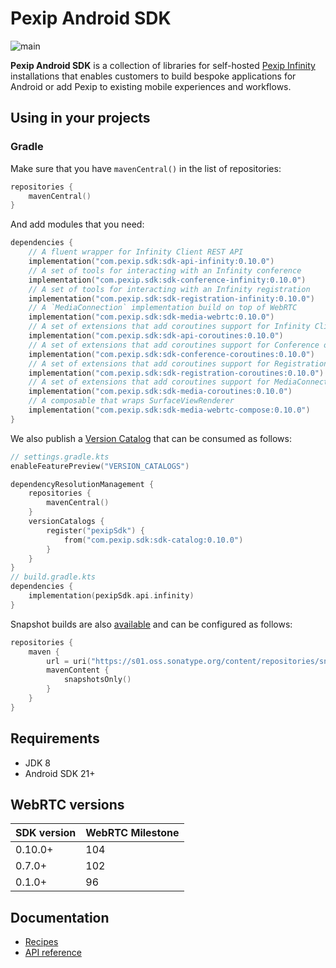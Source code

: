 # Pexip Android SDK

![main](https://github.com/pexip/pexip-android-sdk/actions/workflows/main.yml/badge.svg)

**Pexip Android SDK** is a collection of libraries for
self-hosted [Pexip Infinity](https://docs.pexip.com/admin/admin_intro.htm) installations that
enables customers to build bespoke applications for Android or add Pexip to existing mobile
experiences and workflows.

## Using in your projects

### Gradle

Make sure that you have `mavenCentral()` in the list of repositories:

```kotlin
repositories {
    mavenCentral()
}
```

And add modules that you need:

```kotlin
dependencies {
    // A fluent wrapper for Infinity Client REST API
    implementation("com.pexip.sdk:sdk-api-infinity:0.10.0")
    // A set of tools for interacting with an Infinity conference
    implementation("com.pexip.sdk:sdk-conference-infinity:0.10.0")
    // A set of tools for interacting with an Infinity registration
    implementation("com.pexip.sdk:sdk-registration-infinity:0.10.0")
    // A `MediaConnection` implementation build on top of WebRTC
    implementation("com.pexip.sdk:sdk-media-webrtc:0.10.0")
    // A set of extensions that add coroutines support for Infinity Client REST API
    implementation("com.pexip.sdk:sdk-api-coroutines:0.10.0")
    // A set of extensions that add coroutines support for Conference object
    implementation("com.pexip.sdk:sdk-conference-coroutines:0.10.0")
    // A set of extensions that add coroutines support for Registration object
    implementation("com.pexip.sdk:sdk-registration-coroutines:0.10.0")
    // A set of extensions that add coroutines support for MediaConnection object
    implementation("com.pexip.sdk:sdk-media-coroutines:0.10.0")
    // A composable that wraps SurfaceViewRenderer
    implementation("com.pexip.sdk:sdk-media-webrtc-compose:0.10.0")
}
```

We also publish
a [Version Catalog](https://docs.gradle.org/current/userguide/platforms.html#sub:version-catalog)
that can be consumed as follows:

```kotlin
// settings.gradle.kts
enableFeaturePreview("VERSION_CATALOGS")

dependencyResolutionManagement {
    repositories {
        mavenCentral()
    }
    versionCatalogs {
        register("pexipSdk") {
            from("com.pexip.sdk:sdk-catalog:0.10.0")
        }
    }
}
// build.gradle.kts
dependencies {
    implementation(pexipSdk.api.infinity)
}
```

Snapshot builds are
also [available](https://s01.oss.sonatype.org/content/repositories/snapshots/com/pexip/sdk/) and can
be configured as follows:

```kotlin
repositories {
    maven {
        url = uri("https://s01.oss.sonatype.org/content/repositories/snapshots/")
        mavenContent {
            snapshotsOnly()
        }
    }
}
```

## Requirements

* JDK 8
* Android SDK 21+

## WebRTC versions

| SDK version | WebRTC Milestone |
|-------------|------------------|
| 0.10.0+     | 104              |
| 0.7.0+      | 102              |
| 0.1.0+      | 96               |

## Documentation

- [Recipes](docs/recipes.md)
- [API reference](https://pexip.github.io/pexip-android-sdk/)
